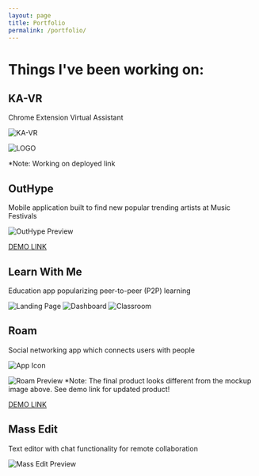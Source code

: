 ```yaml
---
layout: page
title: Portfolio
permalink: /portfolio/
---
```


# Things I've been working on: #

KA-VR
-----
Chrome Extension Virtual Assistant

![KA-VR](http://i67.tinypic.com/m9riao.png)

![LOGO](http://i64.tinypic.com/63y7uw.png)

*Note: Working on deployed link

OutHype
-------
Mobile application built to find new popular trending artists at Music Festivals

![OutHype Preview](https://s3.amazonaws.com/poly-screenshots.angel.co/Project/3d/330475/1918a69dd3850b210be11624b1051de1-original.png)

[DEMO LINK](http://bit.ly/29YmsUr)

Learn With Me
-------------
Education app popularizing peer-to-peer (P2P) learning

![Landing Page](http://i67.tinypic.com/10sde1s.png)
![Dashboard](http://i68.tinypic.com/1zvrc5t.png)
![Classroom](http://i64.tinypic.com/2yvqavk.png)

Roam
-----
Social networking app which connects users with people

![App Icon](http://i68.tinypic.com/ojkxhj.png)

![Roam Preview](http://i64.tinypic.com/2r5eosg.png)
*Note: The final product looks different from the mockup image above. See demo link for updated product!

[DEMO LINK](http://bit.ly/29PWJlo)


Mass Edit
---------
Text editor with chat functionality for remote collaboration

![Mass Edit Preview](http://i65.tinypic.com/2v0lhnc.png)
